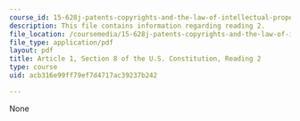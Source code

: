 ```yaml
---
course_id: 15-628j-patents-copyrights-and-the-law-of-intellectual-property-spring-2013
description: This file contains information regarding reading 2.
file_location: /coursemedia/15-628j-patents-copyrights-and-the-law-of-intellectual-property-spring-2013/acb316e99ff79ef7d4717ac39237b242_MIT15_628JS13_read02.pdf
file_type: application/pdf
layout: pdf
title: Article 1, Section 8 of the U.S. Constitution, Reading 2
type: course
uid: acb316e99ff79ef7d4717ac39237b242

---
```

None